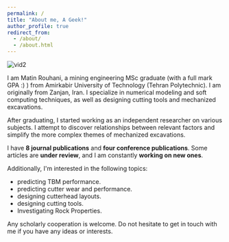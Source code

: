 ```yaml
---
permalink: /
title: "About me, A Geek!"
author_profile: true
redirect_from: 
  - /about/
  - /about.html
---
```


![vid2](https://github.com/user-attachments/assets/aabb8272-5a44-45e7-8d1f-c285f5adcea0)


I am Matin Rouhani, a mining engineering MSc graduate (with a full mark GPA :) ) from Amirkabir University of Technology (Tehran Polytechnic). I am originally from Zanjan, Iran. I specialize in numerical modeling and soft computing techniques, as well as designing cutting tools and mechanized excavations. 

After graduating, I started working as an independent researcher on various subjects. I attempt to discover relationships between relevant factors and simplify the more complex themes of mechanized excavations.

I have **8 journal publications** and **four conference publications**. Some articles are **under review**, and I am constantly **working on new ones**.

Additionally, I'm interested in the following topics: 
*  predicting TBM performance.
*  predicting cutter wear and performance.
*  designing cutterhead layouts.
*  designing cutting tools.
*  Investigating Rock Properties.

Any scholarly cooperation is welcome. Do not hesitate to get in touch with me if you have any ideas or interests.
